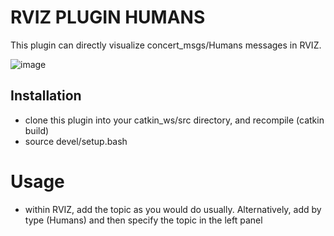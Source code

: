 # RVIZ PLUGIN HUMANS

This plugin can directly visualize concert_msgs/Humans messages in RVIZ. 

![image](https://github.com/manuelvogel12/rviz_plugin_humans/assets/120781514/998fe5e6-e553-4d1d-8a86-f734ab7d3e05)


## Installation
* clone this plugin into your catkin_ws/src directory, and recompile (catkin build)
* source devel/setup.bash

# Usage
* within RVIZ, add the topic as you would do usually. Alternatively, add by type (Humans) and then specify the topic in the left panel
